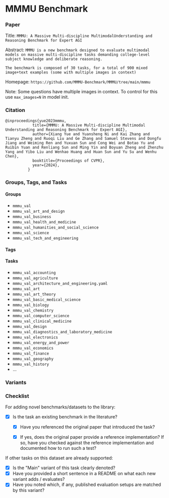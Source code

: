 # MMMU Benchmark

### Paper

Title: `MMMU: A Massive Multi-discipline MultimodalUnderstanding and Reasoning Benchmark for Expert AGI`

Abstract: `MMMU is a new benchmark designed to evaluate multimodal models on massive multi-discipline tasks demanding college-level subject knowledge and deliberate reasoning.`

`The benchmark is composed of 30 tasks, for a total of 900 mixed image+text examples (some with multiple images in context)`

Homepage: `https://github.com/MMMU-Benchmark/MMMU/tree/main/mmmu`

Note: Some questions have multiple images in context. To control for this use `max_images=N` in model init.

### Citation

```
@inproceedings{yue2023mmmu,
            title={MMMU: A Massive Multi-discipline Multimodal Understanding and Reasoning Benchmark for Expert AGI},
            author={Xiang Yue and Yuansheng Ni and Kai Zhang and Tianyu Zheng and Ruoqi Liu and Ge Zhang and Samuel Stevens and Dongfu Jiang and Weiming Ren and Yuxuan Sun and Cong Wei and Botao Yu and Ruibin Yuan and Renliang Sun and Ming Yin and Boyuan Zheng and Zhenzhu Yang and Yibo Liu and Wenhao Huang and Huan Sun and Yu Su and Wenhu Chen},
            booktitle={Proceedings of CVPR},
            year={2024},
          }
```

### Groups, Tags, and Tasks

#### Groups

* `mmmu_val`
* `mmmu_val_art_and_design`
* `mmmu_val_business`
* `mmmu_val_health_and_medicine`
* `mmmu_val_humanities_and_social_science`
* `mmmu_val_science`
* `mmmu_val_tech_and_engineering`

#### Tags


#### Tasks

* `mmmu_val_accounting`
* `mmmu_val_agriculture`
* `mmmu_val_architecture_and_engineering.yaml`
* `mmmu_val_art`
* `mmmu_val_art_theory`
* `mmmu_val_basic_medical_science`
* `mmmu_val_biology`
* `mmmu_val_chemistry`
* `mmmu_val_computer_science`
* `mmmu_val_clinical_medicine`
* `mmmu_val_design`
* `mmmu_val_diagnostics_and_laboratory_medicine`
* `mmmu_val_electronics`
* `mmmu_val_energy_and_power`
* `mmmu_val_economics`
* `mmmu_val_finance`
* `mmmu_val_geography`
* `mmmu_val_history`
* ...

### Variants



### Checklist

For adding novel benchmarks/datasets to the library:
* [x] Is the task an existing benchmark in the literature?
  * [x] Have you referenced the original paper that introduced the task?
  * [x] If yes, does the original paper provide a reference implementation? If so, have you checked against the reference implementation and documented how to run such a test?


If other tasks on this dataset are already supported:
* [x] Is the "Main" variant of this task clearly denoted?
* [x] Have you provided a short sentence in a README on what each new variant adds / evaluates?
* [x] Have you noted which, if any, published evaluation setups are matched by this variant?
